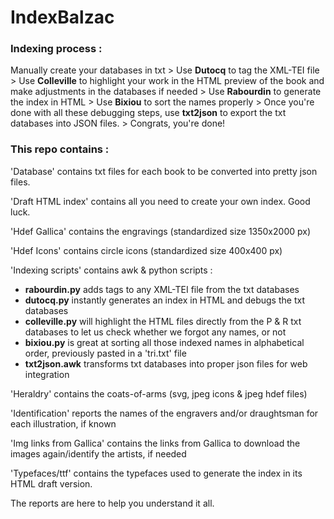 # IndexBalzac

### Indexing process :
Manually create your databases in txt > Use **Dutocq** to tag the XML-TEI file > Use **Colleville** to highlight your work in the HTML preview of the book and make adjustments in the databases if needed > Use **Rabourdin** to generate the index in HTML > Use **Bixiou** to sort the names properly > Once you're done with all these debugging steps, use **txt2json** to export the txt databases into JSON files. > Congrats, you're done!

### This repo contains :

'Database' contains txt files for each book to be converted into pretty json files.

'Draft HTML index' contains all you need to create your own index. Good luck.

'Hdef Gallica' contains the engravings (standardized size 1350x2000 px)

'Hdef Icons' contains circle icons (standardized size 400x400 px)

'Indexing scripts' contains awk & python scripts :

- **rabourdin.py** adds <persName> tags to any XML-TEI file from the txt databases
- **dutocq.py** instantly generates an index in HTML and debugs the txt databases
- **colleville.py** will highlight the HTML files directly from the P & R txt databases to let us check whether we forgot any names, or not
- **bixiou.py** is great at sorting all those indexed names in alphabetical order, previously pasted in a 'tri.txt' file
- **txt2json.awk** transforms txt databases into proper json files for web integration
  
 'Heraldry' contains the coats-of-arms (svg, jpeg icons & jpeg hdef files)

'Identification' reports the names of the engravers and/or draughtsman for each illustration, if known

'Img links from Gallica' contains the links from Gallica to download the images again/identify the artists, if needed

'Typefaces/ttf' contains the typefaces used to generate the index in its HTML draft version.

The reports are here to help you understand it all.
